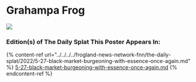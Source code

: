 # Grahampa Frog

![](https://imgur.com/7qTLMKP.jpg)

### Edition(s) of The Daily Splat This Poster Appears In:

{% content-ref url="../../../../frogland-news-network-fnn/the-daily-splat/2022/5-27-black-market-burgeoning-with-essence-once-again.md" %}
[5-27-black-market-burgeoning-with-essence-once-again.md](../../../../frogland-news-network-fnn/the-daily-splat/2022/5-27-black-market-burgeoning-with-essence-once-again.md)
{% endcontent-ref %}
